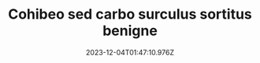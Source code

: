 ---
title: "Cohibeo sed carbo surculus sortitus benigne"
date: 2023-12-04T01:47:10.976Z
permalink: "/cohibeo-sed-carbo-surculus-sortitus-benigne/"
---